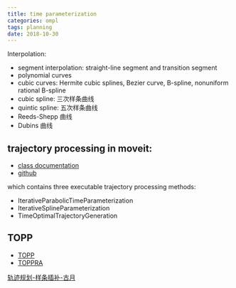 ```yaml
---
title: time parameterization
categories: ompl
tags: planning
date: 2018-10-30
---
```


Interpolation:

- segment interpolation: straight-line segment and transition segment
- polynomial curves
- cubic curves: Hermite cubic splines, Bezier curve, B-spline, nonuniform rational B-spline
- cubic spline: 三次样条曲线
- quintic spline: 五次样条曲线
- Reeds-Shepp 曲线
- Dubins 曲线

## trajectory processing in moveit:
- [class documentation](http://docs.ros.org/melodic/api/moveit_core/html/classtrajectory__processing_1_1IterativeParabolicTimeParameterization.html)
- [github](https://github.com/ros-planning/moveit/tree/master/moveit_core/trajectory_processing/src)

which contains three executable trajectory processing methods:
- IterativeParabolicTimeParameterization
- IterativeSplineParameterization
- TimeOptimalTrajectoryGeneration

## TOPP

- [TOPP](https://github.com/quangounet/TOPP)
- [TOPPRA](https://github.com/hungpham2511/toppra)

[轨迹规划-样条插补-古月](http://www.guyuehome.com/752)
